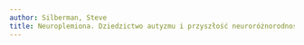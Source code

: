 ```yaml
---
author: Silberman, Steve
title: Neuroplemiona. Dziedzictwo autyzmu i przyszłość neuroróżnorodności
---
```

